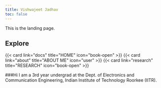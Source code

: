 ```yaml
---
title: Vishwajeet Jadhav
toc: false
---
```


This is the landing page.

## Explore

<div style="display: flex; justify-content: space-between; gap: 20px;">
  {{< card link="docs" title="HOME" icon="book-open" >}}
  {{< card link="about" title="ABOUT ME" icon="user" >}}
  {{< card link="research" title="RESEARCH" icon="book-open" >}}
</div>

###Hi
I am a 3rd year undergrad at the Dept. of Electronics and Communication Engineering, Indian Institute of Technology Roorkee (IITR).

